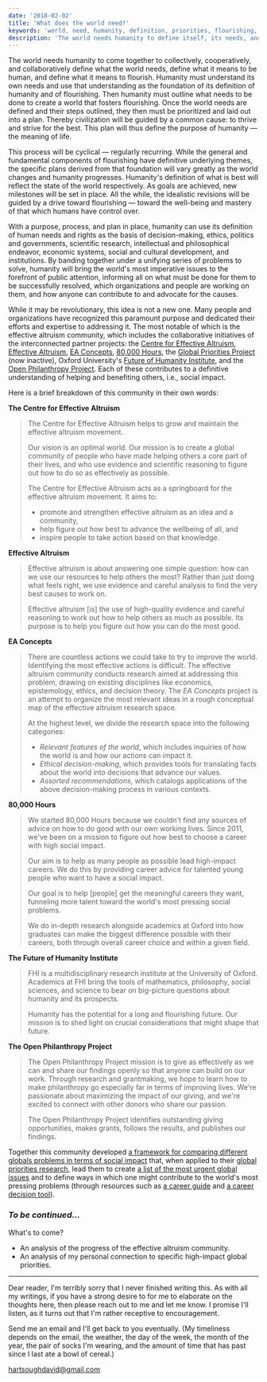 ```yaml
---
date: '2018-02-02'
title: 'What does the world need?'
keywords: 'world, need, humanity, definition, priorities, flourishing, effective, altruism'
description: 'The world needs humanity to define itself, its needs, and its priorities. Together, humanity can create a world the fosters flourishing.'
---
```


The world needs humanity to come together to collectively, cooperatively, and collaboratively define what the world needs, define what it means to be human, and define what it means to flourish. Humanity must understand its own needs and use that understanding as the foundation of its definition of humanity and of flourishing. Then humanity must outline what needs to be done to create a world that fosters flourishing. Once the world needs are defined and their steps outlined, they then must be prioritized and laid out into a plan. Thereby civilization will be guided by a common cause: to thrive and strive for the best. This plan will thus define the purpose of humanity — the meaning of life.

This process will be cyclical — regularly recurring. While the general and fundamental components of flourishing have definitive underlying themes, the specific plans derived from that foundation will vary greatly as the world changes and humanity progresses. Humanity's definition of what is best will reflect the state of the world respectively. As goals are achieved, new milestones will be set in place. All the while, the idealistic revisions will be guided by a drive toward flourishing — toward the well-being and mastery of that which humans have control over.

With a purpose, process, and plan in place, humanity can use its definition of human needs and rights as the basis of decision-making, ethics, politics and governments, scientific research, intellectual and philosophical endeavor, economic systems, social and cultural development, and institutions. By banding together under a unifying series of problems to solve, humanity will bring the world's most imperative issues to the forefront of public attention, informing all on what must be done for them to be successfully resolved, which organizations and people are working on them, and how anyone can contribute to and advocate for the causes.

While it may be revolutionary, this idea is not a new one. Many people and organizations have recognized this paramount purpose and dedicated their efforts and expertise to addressing it. The most notable of which is the effective altruism community, which includes the collaborative initiatives of the interconnected partner projects: the [Centre for Effective Altruism](https://www.centreforeffectivealtruism.org/), [Effective Altruism](https://www.effectivealtruism.org/), [EA Concepts](https://concepts.effectivealtruism.org/), [80,000 Hours](https://80000hours.org/), the [Global Priorities Project](http://globalprioritiesproject.org/) (now inactive), Oxford University's [Future of Humanity Institute](https://www.fhi.ox.ac.uk/), and the [Open Philanthropy Project](http://blog.givewell.org/2014/05/22/narrowing-down-u-s-policy-areas/). Each of these contributes to a definitive understanding of helping and benefiting others, i.e., social impact.

Here is a brief breakdown of this community in their own words:

**The Centre for Effective Altruism**

> The Centre for Effective Altruism helps to grow and maintain the effective altruism movement.
>
> Our vision is an optimal world. Our mission is to create a global community of people who have made helping others a core part of their lives, and who use evidence and scientific reasoning to figure out how to do so as effectively as possible.
>
> The Centre for Effective Altruism acts as a springboard for the effective altruism movement. It aims to:
>
> - promote and strengthen effective altruism as an idea and a community,
> - help figure out how best to advance the wellbeing of all, and
> - inspire people to take action based on that knowledge.

**Effective Altruism**

> Effective altruism is about answering one simple question: how can we use our resources to help others the most? Rather than just doing what feels right, we use evidence and careful analysis to find the very best causes to work on.
>
> Effective altruism [is] the use of high-quality evidence and careful reasoning to work out how to help others as much as possible. Its purpose is to help you figure out how you can do the most good.

**EA Concepts**

> There are countless actions we could take to try to improve the world. Identifying the most effective actions is difficult. The effective altruism community conducts research aimed at addressing this problem, drawing on existing disciplines like economics, epistemology, ethics, and decision theory. The _EA Concepts_ project is an attempt to organize the most relevant ideas in a rough conceptual map of the effective altruism research space.
>
> At the highest level, we divide the research space into the following categories:
>
> - _Relevant features of the world_, which includes inquiries of how the world is and how our actions can impact it.
> - _Ethical decision-making_, which provides tools for translating facts about the world into decisions that advance our values.
> - _Assorted recommendations_, which catalogs applications of the above decision-making process in various contexts.

**80,000 Hours**

> We started 80,000 Hours because we couldn't find any sources of advice on how to do good with our own working lives. Since 2011, we've been on a mission to figure out how best to choose a career with high social impact.
>
> Our aim is to help as many people as possible lead high-impact careers. We do this by providing career advice for talented young people who want to have a social impact.
>
> Our goal is to help [people] get the meaningful careers they want, funneling more talent toward the world's most pressing social problems.
>
> We do in-depth research alongside academics at Oxford into how graduates can make the biggest difference possible with their careers, both through overall career choice and within a given field.

**The Future of Humanity Institute**

> FHI is a multidisciplinary research institute at the University of Oxford. Academics at FHI bring the tools of mathematics, philosophy, social sciences, and science to bear on big-picture questions about humanity and its prospects.
>
> Humanity has the potential for a long and flourishing future. Our mission is to shed light on crucial considerations that might shape that future.

**The Open Philanthropy Project**

> The Open Philanthropy Project mission is to give as effectively as we can and share our findings openly so that anyone can build on our work. Through research and grantmaking, we hope to learn how to make philanthropy go especially far in terms of improving lives. We're passionate about maximizing the impact of our giving, and we're excited to connect with other donors who share our passion.
>
> The Open Philanthropy Project identifies outstanding giving opportunities, makes grants, follows the results, and publishes our findings.

Together this community developed [a framework for comparing different globals problems in terms of social impact](https://80000hours.org/articles/problem-framework/) that, when applied to their [global priorities research](https://80000hours.org/problem-profiles/global-priorities-research/), lead them to create [a list of the most urgent global issues](https://80000hours.org/articles/cause-selection/) and to define ways in which one might contribute to the world's most pressing problems (through resources such as [a career guide](https://80000hours.org/career-guide/) and [a career decision tool](https://80000hours.org/career-decision/)).

### _To be continued…_

What's to come?

- An analysis of the progress of the effective altruism community.
- An analysis of my personal connection to specific high-impact global priorities.

---

Dear reader, I'm terribly sorry that I never finished writing this. As with all my writings, if you have a strong desire to for me to elaborate on the thoughts here, then please reach out to me and let me know. I promise I'll listen, as it turns out that I'm rather receptive to encouragement.

Send me an email and I'll get back to you eventually. (My timeliness depends on the email, the weather, the day of the week, the month of the year, the pair of socks I'm wearing, and the amount of time that has past since I last ate a bowl of cereal.)

hartsoughdavid@gmail.com

